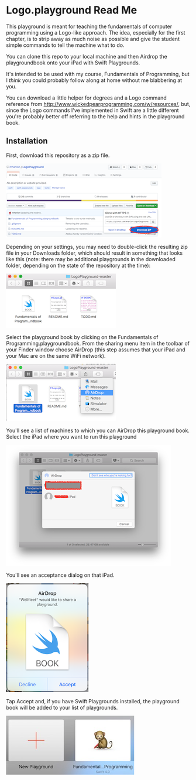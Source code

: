 # Logo.playground Read Me

This playground is meant for teaching the fundamentals of computer programming using a Logo-like approach. The idea, especially for the first chapter, is to strip away as much noise as possible and give the student simple commands to tell the machine what to do. 

You can clone this repo to your local machine and then Airdrop the playgroundbook onto your iPad with Swift Playgrounds.

It's intended to be used with my course, Fundamentals of Programming, but I *think* you could probably follow along at home without me blabbering at you.

You can download a little helper for degrees and a Logo command reference from http://www.wickedpearprogramming.com/w/resources/, but, since the Logo commands I've implemented in Swift are a little different you're probably better off referring to the help and hints in the playground book.

## Installation
First, download this repository as a zip file.

![](images/01-github-download-zip.png)

Depending on your settings, you may need to double-click the resulting zip file in your Downloads folder, which should result in something that looks like this (note: there may be additional playgrounds in the downloaded folder, depending on the state of the repository at the time):

![](images/02-download-folder.png)

Select the playground book by clicking on the Fundamentals of Programming.playgroundbook. From the sharing menu item in the toolbar of your Finder window choose AirDrop (this step assumes that your iPad and your Mac are on the same WiFi network).

![](images/03-airdrop-menu-item.png)

You'll see a list of machines to which you can AirDrop this playground book. Select the iPad where you want to run this playground

![](images/04-airdrop-pick.png)


You'll see an acceptance dialog on that iPad.

![](images/05-accept-airdrop.png)

Tap Accept and, if you have Swift Playgrounds installed, the playground book will be added to your list of playgrounds.

![](images/playgrounds-final.jpg)